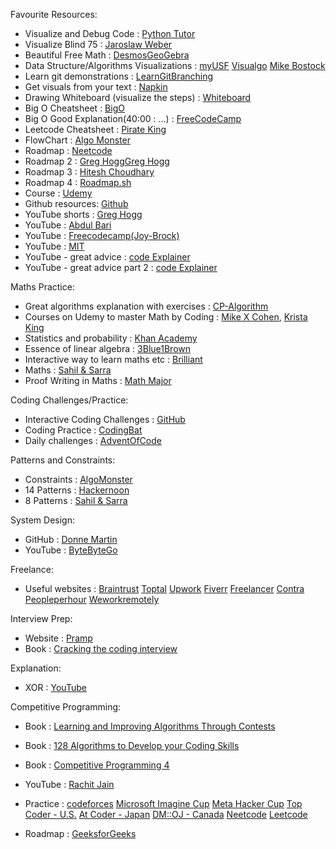 Favourite Resources:

- Visualize and Debug Code : [Python Tutor](https://pythontutor.com)
- Visualize Blind 75 : [Jaroslaw Weber](https://jaroslaw-weber.github.io/algo-lens/list/all)
- Beautiful Free Math : [Desmos](https://www.desmos.com/)[GeoGebra](https://www.geogebra.org/graphing?lang=en-GB)
- Data Structure/Algorithms Visualizations : [myUSF](https://www.cs.usfca.edu/~galles/visualization/)
[Visualgo](https://visualgo.net/en)
[Mike Bostock](https://bost.ocks.org/mike/)
- Learn git demonstrations : [LearnGitBranching](https://learngitbranching.js.org/)
- Get visuals from your text : [Napkin](https://www.napkin.ai/)
- Drawing Whiteboard (visualize the steps) : [Whiteboard](https://webwhiteboard.com/)
- Big O Cheatsheet : [BigO](https://www.bigocheatsheet.com/)
- Big O Good Explanation(40:00 : ...) : [FreeCodeCamp](https://www.youtube.com/watch?v=8hly31xKli0&t=11s&ab_channel=freeCodeCamp.org)
- Leetcode Cheatsheet : [Pirate King](https://www.piratekingdom.com/leetcode/cheat-sheet)
- FlowChart : [Algo Monster](https://algo.monster/flowchart)
- Roadmap : [Neetcode](https://neetcode.io/roadmap)
- Roadmap 2 : [Greg Hogg](https://www.youtube.com/watch?v=w6eZhvzw5VE&list=LL&index=10&ab_channel=GregHogg)[Greg Hogg](https://www.youtube.com/watch?v=5rZk99AGVNc&list=LL&index=6&ab_channel=GregHogg)
- Roadmap 3 : [Hitesh Choudhary](https://www.youtube.com/watch?v=0NUKHCrk4oA&ab_channel=HiteshChoudhary)
- Roadmap 4 : [Roadmap.sh](https://roadmap.sh/datastructures-and-algorithms)
- Course : [Udemy](https://www.udemy.com/course/data-structures-algorithms-python/?couponCode=ST13MT40224)
- Github resources: [Github](https://github.com/ashishps1/awesome-leetcode-resources?tab=readme-ov-file)
- YouTube shorts : [Greg Hogg](https://youtube.com/@GregHogg?si=-yiRrGiBHYJrenKK)
- YouTube : [Abdul Bari](https://www.youtube.com/@abdul_bari)
- YouTube : [Freecodecamp(Joy-Brock)](https://www.youtube.com/watch?v=fW_OS3LGB9Q&t=8s&ab_channel=freeCodeCamp.org)
- YouTube : [MIT](https://www.youtube.com/watch?v=ZusiKXcz_ac&t=10s)
- YouTube - great advice : [code Explainer](https://www.youtube.com/watch?v=Uq8sGebGQfk&ab_channel=codeExplainer)
- YouTube - great advice part 2 : [code Explainer](https://www.youtube.com/watch?v=_hrCX95UfDw&ab_channel=codeExplainer)


Maths Practice:

- Great algorithms explanation with exercises : [CP-Algorithm](https://cp-algorithms.com/index.html) 
- Courses on Udemy to master Math by Coding : [Mike X Cohen](https://www.udemy.com/course/math-with-python/?couponCode=ST9MT71624#reviews), [Krista King](https://www.udemy.com/course/integralcalc-algebra/?couponCode=ST9MT71624)
- Statistics and probability : [Khan Academy](https://www.khanacademy.org/math/statistics-probability)
- Essence of linear algebra : [3Blue1Brown](https://www.youtube.com/watch?v=fNk_zzaMoSs&list=PLZHQObOWTQDPD3MizzM2xVFitgF8hE_ab&ab_channel=3Blue1Brown)
- Interactive way to learn maths etc : [Brilliant](https://brilliant.org/home/)
- Maths : [Sahil & Sarra](https://www.youtube.com/watch?v=iF0I2SPk5JU&ab_channel=Sahil%26Sarra)
- Proof Writing in Maths : [Math Major](https://www.youtube.com/watch?v=45hrjCjBg2U&list=PLVMgvCDIRy1x00m7Oo9XzEkDDACeEK_m-)


Coding Challenges/Practice:

- Interactive Coding Challenges : [GitHub](https://github.com/donnemartin/interactive-coding-challenges?tab=readme-ov-file#arrays-and-strings)
- Coding Practice : [CodingBat](https://codingbat.com/python)
- Daily challenges : [AdventOfCode](https://adventofcode.com/) 

Patterns and Constraints:

- Constraints : [AlgoMonster](https://www.youtube.com/watch?v=eB7SMsE6qEc&t=6s)
- 14 Patterns : [Hackernoon](https://hackernoon.com/14-patterns-to-ace-any-coding-interview-question-c5bb3357f6ed)
- 8 Patterns : [Sahil & Sarra](https://www.youtube.com/watch?v=xo7XrRVxH8Y&list=LL&index=2&t=9s&ab_channel=Sahil%26Sarra)


System Design:

- GitHub : [Donne Martin](https://github.com/donnemartin/system-design-primer)
- YouTube : [ByteByteGo](https://www.youtube.com/watch?v=lX4CrbXMsNQ&list=PLCRMIe5FDPsd0gVs500xeOewfySTsmEjf&ab_channel=ByteByteGo)


Freelance:

- Useful websites : [Braintrust](https://www.usebraintrust.com)
                    [Toptal](https://www.toptal.com)
                    [Upwork](https://www.upwork.com/)
                    [Fiverr](https://www.fiverr.com/)
                    [Freelancer](https://www.freelancer.com/)
                    [Contra](https://contra.com)
                    [Peopleperhour](https://www.peopleperhour.com)
                    [Weworkremotely](https://weworkremotely.com/)


Interview Prep:

- Website : [Pramp](https://www.pramp.com/dashboard#/)
- Book : [Cracking the coding interview](https://github.com/careercup/CtCI-6th-Edition-Python)


Explanation:

- XOR : [YouTube](https://www.youtube.com/watch?v=jblMN1BdWqE&ab_channel=sudhanshukumar)


Competitive Programming:

- Book : [Learning and Improving Algorithms Through Contests](https://www.amazon.co.uk/gp/product/3030393569/ref=ox_sc_act_title_2?smid=A3P5ROKL5A1OLE&psc=1)

- Book : [128 Algorithms to Develop your Coding Skills](https://www.amazon.co.uk/Competitive-Programming-Python-Algorithms-Develop/dp/1108716822/ref=pd_bxgy_thbs_d_sccl_1/257-6512707-8623840?pd_rd_w=EUevC&content-id=amzn1.sym.a08eede5-3393-433c-bbdb-c853fc4fd321&pf_rd_p=a08eede5-3393-433c-bbdb-c853fc4fd321&pf_rd_r=ZRFYWRNWD4MHRA3C8CGA&pd_rd_wg=nxZOn&pd_rd_r=31ac70e0-ad85-4553-9bcf-b866f5ead634&pd_rd_i=1108716822&psc=1)

- Book : [Competitive Programming 4](https://www.amazon.co.uk/COMPETITIVE-PROGRAMMING-4-BO/dp/B093K67NVN/ref=sr_1_3?crid=14Q2XA4LZQC1R&dib=eyJ2IjoiMSJ9.tMj5AY302WG8F5hZ7q-TJPsTZWz5yM4T6F20CvtH-r5trTFm1lhNxO-h77RoBSpoortZ1BtbzEKigN0SJOibkdI0F2OhXmK7EPXKjoI6ZT6hn_BlKFk91FK3Ea7zLWIfHysGVSq7SIEaguDy-79zQI9dUUcP5eZnNlsI6X7GJOCRhdW-H-DgY6P7-0XXwW2FwSwDe-stsvgrLmj2DujSD3GAbctVnsmuGYronM_pP7k.O9RrhMHDvY5B0a3QR8llNEoIMZUUVRsNympPMXOignU&dib_tag=se&keywords=competitive+programming&nsdOptOutParam=true&qid=1727044930&sprefix=competitive+programming%2Caps%2C115&sr=8-3)


- YouTube : [Rachit Jain](https://www.youtube.com/watch?v=IIKTGg5AKkY&list=PLfBJlB6T2eOuDDm9xscqMZR3nnLP5FiyN&ab_channel=RachitJain)


- Practice : [codeforces](https://codeforces.com/)
             [Microsoft Imagine Cup](https://imaginecup.microsoft.com/en-us)
             [Meta Hacker Cup](https://www.facebook.com/codingcompetitions/hacker-cup)
             [Top Coder - U.S.](https://www.topcoder.com/)
             [At Coder - Japan](https://atcoder.jp/)
             [DM::OJ - Canada](https://dmoj.ca/)
             [Neetcode](https://neetcode.io/)
             [Leetcode](https://leetcode.com/)
             

- Roadmap : [GeeksforGeeks](https://www.geeksforgeeks.org/competitive-programming-cp-handbook-with-complete-roadmap/)